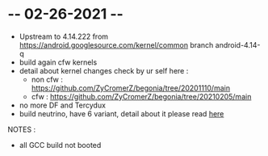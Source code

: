 # -- 02-26-2021 --
* Upstream to 4.14.222 from https://android.googlesource.com/kernel/common branch android-4.14-q
* build again cfw kernels
* detail about kernel changes check by ur self here :
    * non cfw : https://github.com/ZyCromerZ/begonia/tree/20201110/main
    * cfw : https://github.com/ZyCromerZ/begonia/tree/20210205/main
* no more DF and Tercydux
* build neutrino, have 6 variant, detail about it please read <a href="README.MD">here</a>

NOTES : 
* all GCC build not booted